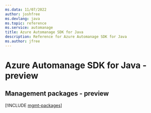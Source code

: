 ```yaml
---
ms.data: 11/07/2022
author: joshfree
ms.devlang: java
ms.topic: reference
ms.service: automanage
title: Azure Automanage SDK for Java
description: Reference for Azure Automanage SDK for Java
ms.author: jfree
---
```

# Azure Automanage SDK for Java - preview

## Management packages - preview
[!INCLUDE [mgmt-packages](automanage-mgmt-index.md)]